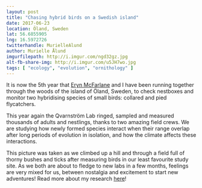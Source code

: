 ```yaml
---
layout: post
title: "Chasing hybrid birds on a Swedish island"
date: 2017-06-23
location: Öland, Sweden 
lat: 56.6855905
lng: 16.5972726
twitterhandle: MurielleAlund
author: Murielle Ålund 
imgurfilepath: http://i.imgur.com/ngd32gz.jpg
alt-fb-share-img: http://i.imgur.com/u5JH7wo.jpg
tags: [	"ecology", "evolution", "ornithology" ]
---
```

	
	
It is now the 5th year that [Eryn McFarlane](https://twitter.com/ErynMcFarlane) and I have been running together through the woods of the island of Öland, Sweden, to check nestboxes and monitor two hybridising species of small birds: collared and pied flycatchers. 

This year again the Qvarnström Lab ringed, sampled and measured thousands of adults and nestlings, thanks to two amazing field crews. We are studying how newly formed species interact when their range overlap after long periods of evolution in isolation, and how the climate affects these interactions.

This picture was taken as we climbed up a hill and through a field full of thorny bushes and ticks after measuring birds in our least favourite study site. As we both are about to fledge to new labs in a few months, feelings are very mixed for us, between nostalgia and excitement to start new adventures! Read more about my research [here](https://muriellealund.wordpress.com/)!
